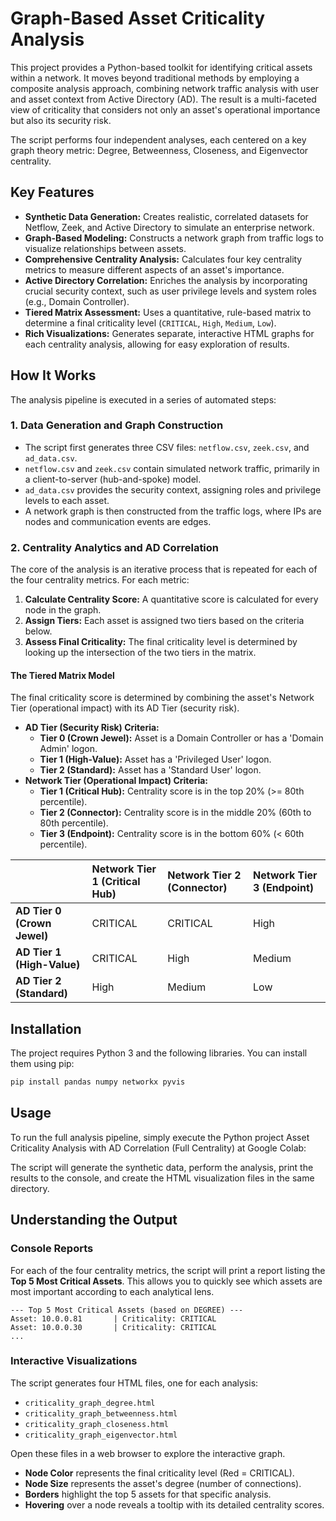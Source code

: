 # Graph-Based Asset Criticality Analysis

This project provides a Python-based toolkit for identifying critical assets within a network. It moves beyond traditional methods by employing a composite analysis approach, combining network traffic analysis with user and asset context from Active Directory (AD). The result is a multi-faceted view of criticality that considers not only an asset's operational importance but also its security risk.

The script performs four independent analyses, each centered on a key graph theory metric: Degree, Betweenness, Closeness, and Eigenvector centrality.

## Key Features

* **Synthetic Data Generation:** Creates realistic, correlated datasets for Netflow, Zeek, and Active Directory to simulate an enterprise network.
* **Graph-Based Modeling:** Constructs a network graph from traffic logs to visualize relationships between assets.
* **Comprehensive Centrality Analysis:** Calculates four key centrality metrics to measure different aspects of an asset's importance.
* **Active Directory Correlation:** Enriches the analysis by incorporating crucial security context, such as user privilege levels and system roles (e.g., Domain Controller).
* **Tiered Matrix Assessment:** Uses a quantitative, rule-based matrix to determine a final criticality level (`CRITICAL`, `High`, `Medium`, `Low`).
* **Rich Visualizations:** Generates separate, interactive HTML graphs for each centrality analysis, allowing for easy exploration of results.

## How It Works

The analysis pipeline is executed in a series of automated steps:

### 1. Data Generation and Graph Construction

* The script first generates three CSV files: `netflow.csv`, `zeek.csv`, and `ad_data.csv`.
* `netflow.csv` and `zeek.csv` contain simulated network traffic, primarily in a client-to-server (hub-and-spoke) model.
* `ad_data.csv` provides the security context, assigning roles and privilege levels to each asset.
* A network graph is then constructed from the traffic logs, where IPs are nodes and communication events are edges.

### 2. Centrality Analytics and AD Correlation

The core of the analysis is an iterative process that is repeated for each of the four centrality metrics. For each metric:

1.  **Calculate Centrality Score:** A quantitative score is calculated for every node in the graph.
2.  **Assign Tiers:** Each asset is assigned two tiers based on the criteria below.
3.  **Assess Final Criticality:** The final criticality level is determined by looking up the intersection of the two tiers in the matrix.

#### The Tiered Matrix Model

The final criticality score is determined by combining the asset's Network Tier (operational impact) with its AD Tier (security risk).

* **AD Tier (Security Risk) Criteria:**
    * **Tier 0 (Crown Jewel):** Asset is a Domain Controller or has a 'Domain Admin' logon.
    * **Tier 1 (High-Value):** Asset has a 'Privileged User' logon.
    * **Tier 2 (Standard):** Asset has a 'Standard User' logon.
* **Network Tier (Operational Impact) Criteria:**
    * **Tier 1 (Critical Hub):** Centrality score is in the top 20% (>= 80th percentile).
    * **Tier 2 (Connector):** Centrality score is in the middle 20% (60th to 80th percentile).
    * **Tier 3 (Endpoint):** Centrality score is in the bottom 60% (< 60th percentile).

|                          | **Network Tier 1 (Critical Hub)** | **Network Tier 2 (Connector)** | **Network Tier 3 (Endpoint)** |
| :----------------------- | :-------------------------------- | :----------------------------- | :---------------------------- |
| **AD Tier 0 (Crown Jewel)** | CRITICAL                          | CRITICAL                       | High                          |
| **AD Tier 1 (High-Value)** | CRITICAL                          | High                           | Medium                        |
| **AD Tier 2 (Standard)** | High                              | Medium                         | Low                           |

## Installation

The project requires Python 3 and the following libraries. You can install them using pip:

```bash
pip install pandas numpy networkx pyvis
```

## Usage

To run the full analysis pipeline, simply execute the Python project Asset Criticality Analysis with AD Correlation (Full Centrality) at Google Colab:

The script will generate the synthetic data, perform the analysis, print the results to the console, and create the HTML visualization files in the same directory.

## Understanding the Output

### Console Reports

For each of the four centrality metrics, the script will print a report listing the **Top 5 Most Critical Assets**. This allows you to quickly see which assets are most important according to each analytical lens.

```
--- Top 5 Most Critical Assets (based on DEGREE) ---
Asset: 10.0.0.81       | Criticality: CRITICAL
Asset: 10.0.0.30       | Criticality: CRITICAL
...
```

### Interactive Visualizations

The script generates four HTML files, one for each analysis:

* `criticality_graph_degree.html`
* `criticality_graph_betweenness.html`
* `criticality_graph_closeness.html`
* `criticality_graph_eigenvector.html`

Open these files in a web browser to explore the interactive graph.

* **Node Color** represents the final criticality level (Red = CRITICAL).
* **Node Size** represents the asset's degree (number of connections).
* **Borders** highlight the top 5 assets for that specific analysis.
* **Hovering** over a node reveals a tooltip with its detailed centrality scores.
